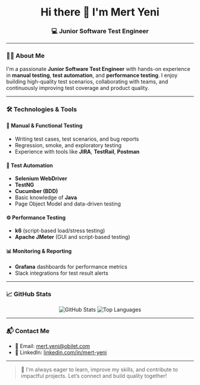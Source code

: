 <h1 align="center">Hi there 👋 I'm Mert Yeni</h1>
<h3 align="center">💻 Junior Software Test Engineer</h3>

---

### 🧑‍💻 About Me

I'm a passionate **Junior Software Test Engineer** with hands-on experience in **manual testing**, **test automation**, and **performance testing**. I enjoy building high-quality test scenarios, collaborating with teams, and continuously improving test coverage and product quality.

---

### 🛠️ Technologies & Tools

#### 🧪 Manual & Functional Testing
- Writing test cases, test scenarios, and bug reports
- Regression, smoke, and exploratory testing
- Experience with tools like **JIRA**, **TestRail**, **Postman**

#### 🤖 Test Automation
- **Selenium WebDriver**
- **TestNG**
- **Cucumber (BDD)**
- Basic knowledge of **Java**
- Page Object Model and data-driven testing

#### ⚙️ Performance Testing
- **k6** (script-based load/stress testing)
- **Apache JMeter** (GUI and script-based testing)

#### 📊 Monitoring & Reporting
- **Grafana** dashboards for performance metrics
- Slack integrations for test result alerts

---

### 📈 GitHub Stats

<p align="center">
  <img src="https://github-readme-stats.vercel.app/api?username=mert-yeni&show_icons=true&theme=transparent" alt="GitHub Stats" />
  <img src="https://github-readme-stats.vercel.app/api/top-langs/?username=mert-yeni&layout=compact&theme=transparent" alt="Top Languages" />
</p>

---

### 📬 Contact Me

- 📧 Email: mert.yeni@obilet.com  
- 💼 LinkedIn: [linkedin.com/in/mert-yeni](https://www.linkedin.com/in/mert-yeni)

---

> 🚀 I'm always eager to learn, improve my skills, and contribute to impactful projects. Let’s connect and build quality together!
